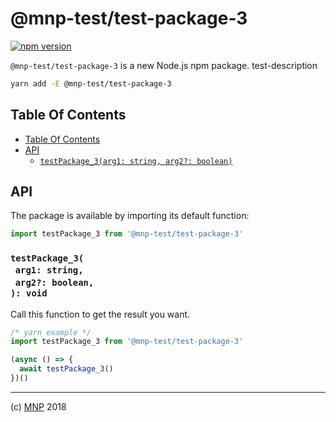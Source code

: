 # @mnp-test/test-package-3

[![npm version](https://badge.fury.io/js/@mnp-test/test-package-3.svg)](https://npmjs.org/package/@mnp-test/test-package-3)

`@mnp-test/test-package-3` is a new Node.js npm package. test-description

```sh
yarn add -E @mnp-test/test-package-3
```

## Table Of Contents

- [Table Of Contents](#table-of-contents)
- [API](#api)
  * [`testPackage_3(arg1: string, arg2?: boolean)`](#mynewpackagearg1-stringarg2-boolean-void)

## API

The package is available by importing its default function:

```js
import testPackage_3 from '@mnp-test/test-package-3'
```

### `testPackage_3(`<br/>&nbsp;&nbsp;`arg1: string,`<br/>&nbsp;&nbsp;`arg2?: boolean,`<br/>`): void`

Call this function to get the result you want.

```js
/* yarn example */
import testPackage_3 from '@mnp-test/test-package-3'

(async () => {
  await testPackage_3()
})()
```

---

(c) [MNP][1] 2018

[1]: https://mnpjs.org
